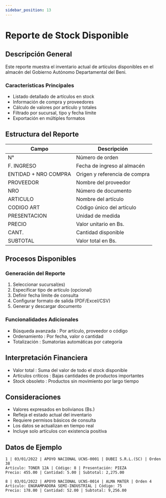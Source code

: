 ```yaml
---
sidebar_position: 13
---
```


# Reporte de Stock Disponible

## Descripción General
Este reporte muestra el inventario actual de artículos disponibles en el almacén del Gobierno Autónomo Departamental del Beni.

### Características Principales
- Listado detallado de artículos en stock
- Información de compra y proveedores
- Cálculo de valores por artículo y totales
- Filtrado por sucursal, tipo y fecha límite
- Exportación en múltiples formatos

## Estructura del Reporte

| Campo | Descripción |
|-------|-------------|
| N° | Número de orden |
| F. INGRESO | Fecha de ingreso al almacén |
| ENTIDAD + NRO COMPRA | Origen y referencia de compra |
| PROVEEDOR | Nombre del proveedor |
| NRO | Número de documento |
| ARTICULO | Nombre del artículo |
| CODIGO ART | Código único del artículo |
| PRESENTACION | Unidad de medida |
| PRECIO | Valor unitario en Bs. |
| CANT. | Cantidad disponible |
| SUBTOTAL | Valor total en Bs. |

## Procesos Disponibles
### Generación del Reporte
1. Seleccionar sucursal(es)
2. Especificar tipo de artículo (opcional)
3. Definir fecha límite de consulta
4. Configurar formato de salida (PDF/Excel/CSV)
5. Generar y descargar documento
### Funcionalidades Adicionales
- Búsqueda avanzada : Por artículo, proveedor o código
- Ordenamiento : Por fecha, valor o cantidad
- Totalización : Sumatorias automáticas por categoría
## Interpretación Financiera
- Valor total : Suma del valor de todo el stock disponible
- Artículos críticos : Bajas cantidades de productos importantes
- Stock obsoleto : Productos sin movimiento por largo tiempo
## Consideraciones
- Valores expresados en bolivianos (Bs.)
- Refleja el estado actual del inventario
- Requiere permisos básicos de consulta
- Los datos se actualizan en tiempo real
- Incluye solo artículos con existencia positiva

## Datos de Ejemplo

```plaintext
1 | 03/01/2022 | APOYO NACIONAL UCNS-0001 | DUBEI S.R.L.(SC) | Orden 38
Artículo: TONER 12A | Código: 8 | Presentación: PIEZA
Precio: 455.00 | Cantidad: 5.00 | Subtotal: 2,275.00

8 | 03/01/2022 | APOYO NACIONAL UCNS-0014 | ALMA MATER | Orden 4
Artículo: ENGRAMPADORA SEMI-INDUSTRIAL | Código: 75
Precio: 178.00 | Cantidad: 52.00 | Subtotal: 9,256.00